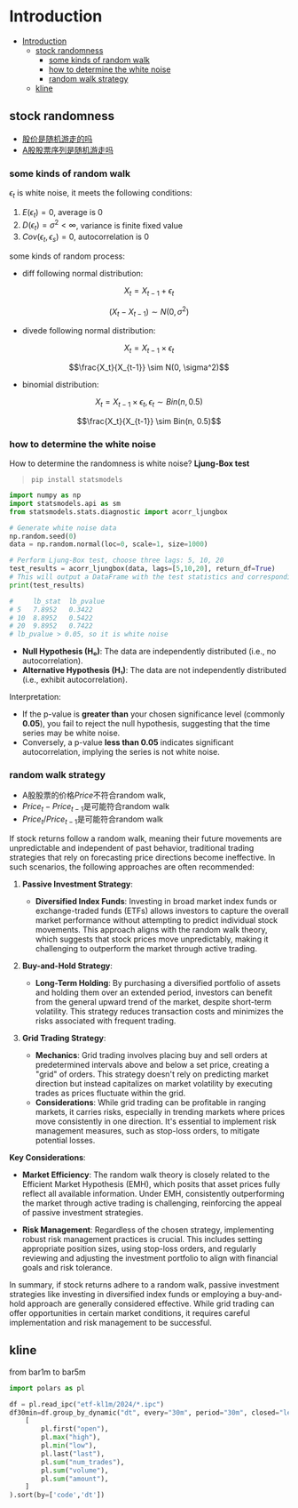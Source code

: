 # Introduction

- [Introduction](#introduction)
  - [stock randomness](#stock-randomness)
    - [some kinds of random walk](#some-kinds-of-random-walk)
    - [how to determine the white noise](#how-to-determine-the-white-noise)
    - [random walk strategy](#random-walk-strategy)
  - [kline](#kline)

## stock randomness

- [股价是随机游走的吗](https://zhuanlan.zhihu.com/p/115342322)
- [A股股票序列是随机游走吗](https://zhuanlan.zhihu.com/p/146905803)

### some kinds of random walk

$\epsilon_t$ is white noise, it meets the following conditions:
1. $E(\epsilon_t)=0$, average is 0
2. $D(\epsilon_t)=\sigma^2<\infty$, variance is finite fixed value
3. $Cov(\epsilon_t, \epsilon_s)=0$, autocorrelation is 0

some kinds of random process:
- diff following normal distribution:

$$X_t = X_{t-1} + \epsilon_t$$

$$(X_t - X_{t-1}) \sim N(0, \sigma^2)$$

- divede following normal distribution:

$$X_t = X_{t-1} \times \epsilon_t$$

$$\frac{X_t}{X_{t-1}} \sim N(0, \sigma^2)$$

- binomial distribution:

$$X_t = X_{t-1} \times \epsilon_t, \epsilon_t \sim Bin(n, 0.5)$$

$$\frac{X_t}{X_{t-1}} \sim Bin(n, 0.5)$$

### how to determine the white noise

How to determine the randomness is white noise? **Ljung-Box test**
> `pip install statsmodels`

```py
import numpy as np
import statsmodels.api as sm
from statsmodels.stats.diagnostic import acorr_ljungbox

# Generate white noise data
np.random.seed(0)
data = np.random.normal(loc=0, scale=1, size=1000)

# Perform Ljung-Box test, choose three lags: 5, 10, 20
test_results = acorr_ljungbox(data, lags=[5,10,20], return_df=True)
# This will output a DataFrame with the test statistics and corresponding p-values for each lag.
print(test_results)

#     lb_stat  lb_pvalue
# 5   7.8952   0.3422
# 10  8.8952   0.5422
# 20  9.8952   0.7422
# lb_pvalue > 0.05, so it is white noise
```

- **Null Hypothesis (H₀)**: The data are independently distributed (i.e., no autocorrelation).
- **Alternative Hypothesis (H₁)**: The data are not independently distributed (i.e., exhibit autocorrelation).

Interpretation: 
- If the p-value is **greater than** your chosen significance level (commonly **0.05**), you fail to reject the null hypothesis, suggesting that the time series may be white noise. 
- Conversely, a p-value **less than 0.05** indicates significant autocorrelation, implying the series is not white noise.

### random walk strategy

- A股股票的价格$Price$不符合random walk,
- $Price_t-Price_{t-1}$是可能符合random walk
- $Price_t/Price_{t-1}$是可能符合random walk

If stock returns follow a random walk, meaning their future movements are unpredictable and independent of past behavior, traditional trading strategies that rely on forecasting price directions become ineffective. In such scenarios, the following approaches are often recommended:

1. **Passive Investment Strategy**:
   - **Diversified Index Funds**: Investing in broad market index funds or exchange-traded funds (ETFs) allows investors to capture the overall market performance without attempting to predict individual stock movements. This approach aligns with the random walk theory, which suggests that stock prices move unpredictably, making it challenging to outperform the market through active trading. 

2. **Buy-and-Hold Strategy**:
   - **Long-Term Holding**: By purchasing a diversified portfolio of assets and holding them over an extended period, investors can benefit from the general upward trend of the market, despite short-term volatility. This strategy reduces transaction costs and minimizes the risks associated with frequent trading. 

3. **Grid Trading Strategy**:
   - **Mechanics**: Grid trading involves placing buy and sell orders at predetermined intervals above and below a set price, creating a "grid" of orders. This strategy doesn't rely on predicting market direction but instead capitalizes on market volatility by executing trades as prices fluctuate within the grid.
   - **Considerations**: While grid trading can be profitable in ranging markets, it carries risks, especially in trending markets where prices move consistently in one direction. It's essential to implement risk management measures, such as stop-loss orders, to mitigate potential losses.

**Key Considerations**:

- **Market Efficiency**: The random walk theory is closely related to the Efficient Market Hypothesis (EMH), which posits that asset prices fully reflect all available information. Under EMH, consistently outperforming the market through active trading is challenging, reinforcing the appeal of passive investment strategies. 

- **Risk Management**: Regardless of the chosen strategy, implementing robust risk management practices is crucial. This includes setting appropriate position sizes, using stop-loss orders, and regularly reviewing and adjusting the investment portfolio to align with financial goals and risk tolerance.

In summary, if stock returns adhere to a random walk, passive investment strategies like investing in diversified index funds or employing a buy-and-hold approach are generally considered effective. While grid trading can offer opportunities in certain market conditions, it requires careful implementation and risk management to be successful. 


## kline

from bar1m to bar5m

```py
import polars as pl

df = pl.read_ipc("etf-kl1m/2024/*.ipc")
df30min=df.group_by_dynamic("dt", every="30m", period="30m", closed="left", label="right", group_by="code").agg(
    [
        pl.first("open"),
        pl.max("high"),
        pl.min("low"),
        pl.last("last"),
        pl.sum("num_trades"),
        pl.sum("volume"),
        pl.sum("amount"),
    ]
).sort(by=['code','dt'])
```